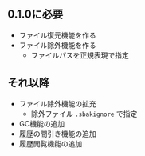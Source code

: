 
## 0.1.0に必要

* ファイル復元機能を作る
* ファイル除外機能を作る
    - ファイルパスを正規表現で指定

## それ以降

* ファイル除外機能の拡充
    - 除外ファイル `.sbakignore` で指定
* GC機能の追加
* 履歴の間引き機能の追加
* 履歴閲覧機能の追加